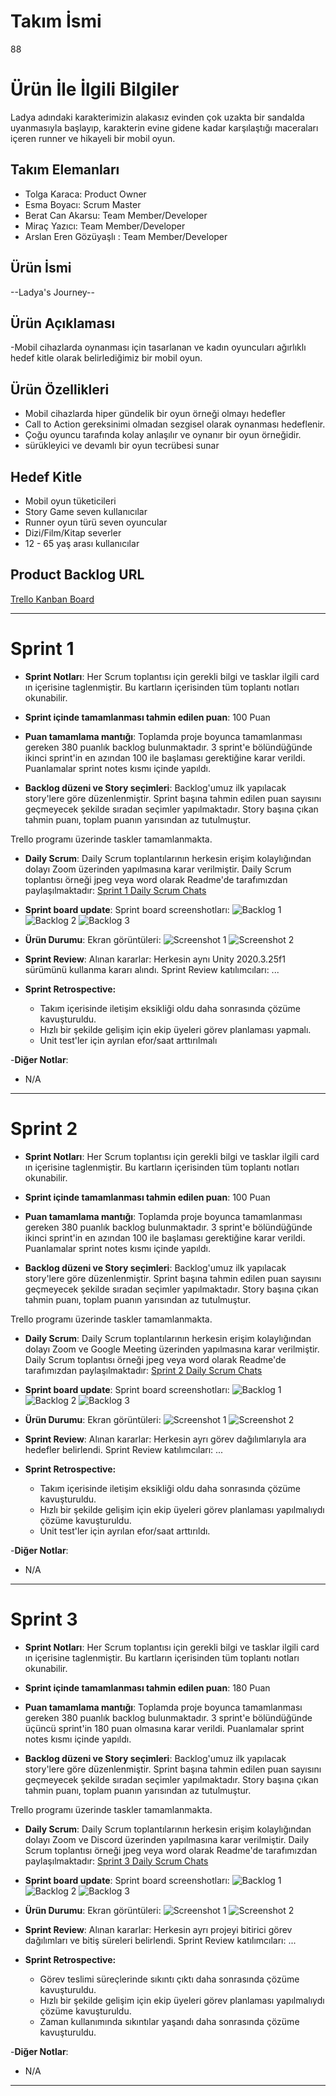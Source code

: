 # **Takım İsmi**

88

# Ürün İle İlgili Bilgiler

Ladya adındaki karakterimizin alakasız evinden çok uzakta bir sandalda uyanmasıyla başlayıp, karakterin evine gidene kadar karşılaştığı maceraları içeren runner ve hikayeli bir mobil oyun.

## Takım Elemanları

- Tolga Karaca: Product Owner
- Esma Boyacı: Scrum Master
- Berat Can Akarsu: Team Member/Developer
- Miraç Yazıcı: Team Member/Developer
- Arslan Eren Gözüyaşlı : Team Member/Developer

## Ürün İsmi

--Ladya's Journey--

## Ürün Açıklaması

-Mobil cihazlarda oynanması için tasarlanan ve kadın oyuncuları ağırlıklı hedef kitle olarak belirlediğimiz bir mobil oyun.

## Ürün Özellikleri

- Mobil cihazlarda hiper gündelik bir oyun örneği olmayı hedefler
- Call to Action gereksinimi olmadan sezgisel olarak oynanması hedeflenir.
- Çoğu oyuncu tarafında kolay anlaşılır ve oynanır bir oyun örneğidir.
- sürükleyici ve devamlı bir oyun tecrübesi sunar

## Hedef Kitle

- Mobil oyun tüketicileri
- Story Game seven kullanıcılar
- Runner oyun türü seven oyuncular
- Dizi/Film/Kitap severler
- 12 - 65 yaş arası kullanıcılar

## Product Backlog URL

[Trello Kanban Board](https://trello.com/invite/b/hJj8crrs/cc1110d69770dc2c65a3f6bcc489af6e/main)

---

# Sprint 1

- **Sprint Notları**: Her Scrum toplantısı için gerekli bilgi ve tasklar ilgili card ın içerisine taglenmiştir. Bu kartların içerisinden tüm toplantı notları okunabilir.

- **Sprint içinde tamamlanması tahmin edilen puan**: 100 Puan

- **Puan tamamlama mantığı**: Toplamda proje boyunca tamamlanması gereken 380 puanlık backlog bulunmaktadır. 3 sprint'e bölündüğünde ikinci sprint'in en azından 100 ile başlaması gerektiğine karar verildi. Puanlamalar sprint notes kısmı içinde yapıldı.

- **Backlog düzeni ve Story seçimleri**: Backlog'umuz ilk yapılacak story'lere göre düzenlenmiştir. Sprint başına tahmin edilen puan sayısını geçmeyecek şekilde sıradan seçimler yapılmaktadır. Story başına çıkan tahmin puanı, toplam puanın yarısından az tutulmuştur. 

Trello programı üzerinde taskler tamamlanmakta.

- **Daily Scrum**: Daily Scrum toplantılarının herkesin erişim kolaylığından dolayı Zoom üzerinden yapılmasına karar verilmiştir. Daily Scrum toplantısı örneği jpeg veya word olarak Readme'de tarafımızdan paylaşılmaktadır: [Sprint 1 Daily Scrum Chats](https://github.com/TheOldRoe/Unity-88/blob/main/daily%20scrum.png)

- **Sprint board update**: Sprint board screenshotları: 
![Backlog 1](https://github.com/TheOldRoe/Unity-88/blob/main/trello.png) 
![Backlog 2]() 
![Backlog 3]()

- **Ürün Durumu**: Ekran görüntüleri:
  ![Screenshot 1](https://github.com/TheOldRoe/Unity-88/blob/main/character%20template%201.png)
  ![Screenshot 2](https://github.com/TheOldRoe/Unity-88/blob/main/character%20template%202.png)

- **Sprint Review**: 
Alınan kararlar: Herkesin aynı Unity 2020.3.25f1 sürümünü kullanma kararı alındı. Sprint Review katılımcıları: ...

- **Sprint Retrospective:**
  - Takım içerisinde iletişim eksikliği oldu daha sonrasında çözüme kavuşturuldu.
  - Hızlı bir şekilde gelişim için ekip üyeleri görev planlaması yapmalı.
  - Unit test'ler için ayrılan efor/saat arttırılmalı 

-**Diğer Notlar**:
- N/A

---

# Sprint 2

- **Sprint Notları**: Her Scrum toplantısı için gerekli bilgi ve tasklar ilgili card ın içerisine taglenmiştir. Bu kartların içerisinden tüm toplantı notları okunabilir.

- **Sprint içinde tamamlanması tahmin edilen puan**: 100 Puan

- **Puan tamamlama mantığı**: Toplamda proje boyunca tamamlanması gereken 380 puanlık backlog bulunmaktadır. 3 sprint'e bölündüğünde ikinci sprint'in en azından 100 ile başlaması gerektiğine karar verildi. Puanlamalar sprint notes kısmı içinde yapıldı.

- **Backlog düzeni ve Story seçimleri**: Backlog'umuz ilk yapılacak story'lere göre düzenlenmiştir. Sprint başına tahmin edilen puan sayısını geçmeyecek şekilde sıradan seçimler yapılmaktadır. Story başına çıkan tahmin puanı, toplam puanın yarısından az tutulmuştur. 

Trello programı üzerinde taskler tamamlanmakta.

- **Daily Scrum**: Daily Scrum toplantılarının herkesin erişim kolaylığından dolayı Zoom ve Google Meeting üzerinden yapılmasına karar verilmiştir. Daily Scrum toplantısı örneği jpeg veya word olarak Readme'de tarafımızdan paylaşılmaktadır: [Sprint 2 Daily Scrum Chats](https://github.com/TheOldRoe/Unity-88/blob/main/google-meeting%20sprint2.png)

- **Sprint board update**: Sprint board screenshotları: 
![Backlog 1](https://github.com/TheOldRoe/Unity-88/blob/main/trello%20sprint%202.png) 
![Backlog 2]() 
![Backlog 3]()

- **Ürün Durumu**: Ekran görüntüleri:
  ![Screenshot 1](https://github.com/TheOldRoe/Unity-88/blob/main/sprint%202%20ss2%20(2).jpg)
  ![Screenshot 2](https://github.com/TheOldRoe/Unity-88/blob/main/sprint%202%20ss1.jpg)

- **Sprint Review**: 
Alınan kararlar: Herkesin ayrı görev dağılımlarıyla ara hedefler belirlendi. Sprint Review katılımcıları: ...

- **Sprint Retrospective:**
  - Takım içerisinde iletişim eksikliği oldu daha sonrasında çözüme kavuşturuldu.
  - Hızlı bir şekilde gelişim için ekip üyeleri görev planlaması yapılmalıydı çözüme kavuşturuldu.
  - Unit test'ler için ayrılan efor/saat arttırıldı. 

-**Diğer Notlar**:
- N/A


---

# Sprint 3

- **Sprint Notları**: Her Scrum toplantısı için gerekli bilgi ve tasklar ilgili card ın içerisine taglenmiştir. Bu kartların içerisinden tüm toplantı notları okunabilir.

- **Sprint içinde tamamlanması tahmin edilen puan**: 180 Puan

- **Puan tamamlama mantığı**: Toplamda proje boyunca tamamlanması gereken 380 puanlık backlog bulunmaktadır. 3 sprint'e bölündüğünde üçüncü sprint'in 180 puan olmasına karar verildi. Puanlamalar sprint notes kısmı içinde yapıldı.

- **Backlog düzeni ve Story seçimleri**: Backlog'umuz ilk yapılacak story'lere göre düzenlenmiştir. Sprint başına tahmin edilen puan sayısını geçmeyecek şekilde sıradan seçimler yapılmaktadır. Story başına çıkan tahmin puanı, toplam puanın yarısından az tutulmuştur. 

Trello programı üzerinde taskler tamamlanmakta.

- **Daily Scrum**: Daily Scrum toplantılarının herkesin erişim kolaylığından dolayı Zoom ve Discord üzerinden yapılmasına karar verilmiştir. Daily Scrum toplantısı örneği jpeg veya word olarak Readme'de tarafımızdan paylaşılmaktadır: [Sprint 3 Daily Scrum Chats](https://github.com/TheOldRoe/Unity-88/blob/main/sprint%203%20daily%20scrum.png)

- **Sprint board update**: Sprint board screenshotları: 
![Backlog 1](https://github.com/TheOldRoe/Unity-88/blob/main/sprint%203%20baacklog%201.png) 
![Backlog 2](https://github.com/TheOldRoe/Unity-88/blob/main/sprint%203%20backlog.png) 
![Backlog 3]()

- **Ürün Durumu**: Ekran görüntüleri:
  ![Screenshot 1](https://github.com/TheOldRoe/Unity-88/blob/main/oyuniçigörüntü.jfif)
  ![Screenshot 2](https://github.com/TheOldRoe/Unity-88/blob/main/giriş.png)

- **Sprint Review**: 
Alınan kararlar: Herkesin ayrı projeyi bitirici görev dağılımları ve bitiş süreleri belirlendi. Sprint Review katılımcıları: ...

- **Sprint Retrospective:**
  - Görev teslimi süreçlerinde sıkıntı çıktı daha sonrasında çözüme kavuşturuldu.
  - Hızlı bir şekilde gelişim için ekip üyeleri görev planlaması yapılmalıydı çözüme kavuşturuldu.
  - Zaman kullanımında sıkıntılar yaşandı daha sonrasında çözüme kavuşturuldu. 

-**Diğer Notlar**:
- N/A
---
